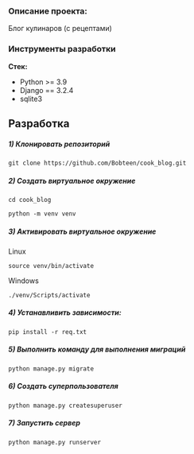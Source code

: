 ### Описание проекта:
Блог кулинаров (с рецептами)


### Инструменты разработки

**Стек:**
- Python >= 3.9
- Django == 3.2.4
- sqlite3

## Разработка


##### 1) Клонировать репозиторий

    git clone https://github.com/Bobteen/cook_blog.git

##### 2) Создать виртуальное окружение

    cd cook_blog
    
    python -m venv venv
    
##### 3) Активировать виртуальное окружение
    
Linux

    source venv/bin/activate
    
Windows

    ./venv/Scripts/activate

##### 4) Устанавливить зависимости:

    pip install -r req.txt

##### 5) Выполнить команду для выполнения миграций

    python manage.py migrate
    
##### 6) Создать суперпользователя

    python manage.py createsuperuser
    
##### 7) Запустить сервер

    python manage.py runserver